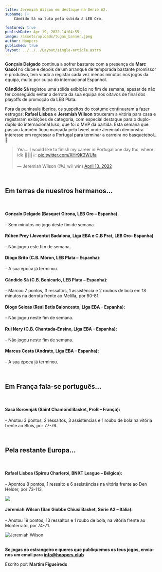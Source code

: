 ```yaml
---
title: Jeremiah Wilson em destaque na Série A2.
subname: |+
    Cândido Sá na luta pela subida à LEB Oro. 

featured: true
publishDate: Apr 19, 2022-14:04:55
image: /assets/uploads/tugas_banner.jpeg
author: Hoopers
published: true
layout: ../../../Layout/single-article.astro
---
```


**Gonçalo Delgado** continua a sofrer bastante com a presença de **Marc Gasol** no clube e depois de um arranque de temporada bastante promissor e produtivo, tem vindo a registar cada vez menos minutos nos jogos da equipa, muito por culpa do internacional Espanhol.

**Cândido Sá** registou uma sólida exibição no fim de semana, apesar de não ter conseguido evitar a derrota da sua equipa nos oitavos de final dos playoffs de promoção da LEB Plata.

Fora da península ibérica, os suspeitos do costume continuaram a fazer estragos: **Rafael Lisboa** e **Jeremiah Wilson** trouxeram a vitória para casa e registaram exibições de categoria, com especial destaque para o duplo-duplo do internacional luso, que foi o MVP da partida. Esta semana que passou também ficou marcada pelo tweet onde Jeremiah demonstra interesse em regressar a Portugal para terminar a carreira no basquetebol… 👀

<blockquote class="twitter-tweet"><p lang="en" dir="ltr">Yea....I would like to finish my career in Portugal one day tho, where idk 🤷🏿‍♂️📈 <a href="https://t.co/XHr9K3WUfa">pic.twitter.com/XHr9K3WUfa</a></p>&mdash; Jeremiah Wilson (@J_wil_win) <a href="https://twitter.com/J_wil_win/status/1514040535924813828?ref_src=twsrc%5Etfw">April 13, 2022</a></blockquote>

</br>

## Em terras de nuestros hermanos…

</br>

#### Gonçalo Delgado (Basquet Girona, LEB Oro – Espanha).

\- Sem minutos no jogo deste fim de semana.

#### Rúben Prey (Joventut Badalona, Liga EBA e C.B Prat, LEB Oro- Espanha)

\- Não jogou este fim de semana.

#### Diogo Brito (C.B. Móron, LEB Plata – Espanha):

\- A sua época já terminou.

#### Cândido Sá (C.B. Benicarlo, LEB Plata – Espanha):

\- Marcou 7 pontos, 3 ressaltos, 1 assistência e 2 roubos de bola em 18 minutos na derrota frente ao Melilla, por 90-81.

#### Diogo Seixas (Real Betis Baloncesto, Liga EBA – Espanha):

\- Não jogou neste fim de semana.

#### Rui Nery (C.B. Chantada-Ensino, Liga EBA – Espanha):

\- Não jogou neste fim de semana.

#### Marcus Costa (Andratx, Liga EBA – Espanha):

\- A sua época já terminou.

</br>

## Em França fala-se português…

</br>

#### Sasa Borovnjak (Saint Chamond Basket, ProB – França):

\- Anotou 3 pontos, 2 ressaltos, 3 assistências e 1 roubo de bola na vitória frente ao Blois, por 77-76.

</br>

## Pela restante Europa…

</br>

#### Rafael Lisboa (Spirou Charleroi, BNXT League – Bélgica):

\- Apontou 8 pontos, 1 ressalto e 6 assistências na vitória frente ao Den Helder, por 73-113.

![](/assets/uploads/tugas_02.jpg)

#### Jeremiah Wilson (San Giobbe Chiusi Basket, Série A2 – Itália): 

\- Anotou 19 pontos, 13 ressaltos e 1 roubo de bola, na vitória frente ao Monferrato, por 74-71.

![Jeremiah Wilson](/assets/uploads/tugas_03.png "Jeremiah Wilson")

**\
Se jogas no estrangeiro e queres que publiquemos os teus jogos, envia-nos um email para info@hoopers.club**

Escrito por: **Martim Figueiredo**

<script async src="https://platform.twitter.com/widgets.js" charset="utf-8"></script>

